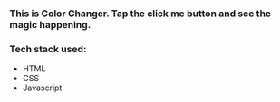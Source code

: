 ### This is Color Changer. Tap the click me button and see the magic happening.

### Tech stack used:
-   HTML
-   CSS
-   Javascript